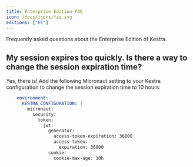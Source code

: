 ```yaml
---
title: Enterprise Edition FAQ
icon: /docs/icons/faq.svg
editions: ["EE"]
---
```


Frequently asked questions about the Enterprise Edition of Kestra.

## My session expires too quickly. Is there a way to change the session expiration time?

Yes, there is! Add the following Micronaut setting to your Kestra configuration to change the session expiration time to 10 hours:

```yaml
    environment:
      KESTRA_CONFIGURATION: |
        micronaut:
          security:
            token:
              jwt:
                generator:
                  access-token-expiration: 36000
                  access-token:
                    expiration: 36000
                cookie:
                  cookie-max-age: 10h
```
